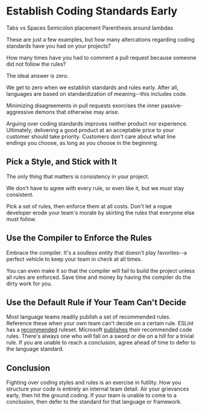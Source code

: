 # Establish Coding Standards Early

Tabs vs Spaces
Semicolon placement
Parenthesis around lambdas

These are just a few examples, but how many altercations regarding coding standards have you had on your projects?

How many times have you had to comment a pull request because someone did not follow the rules?

The ideal answer is zero.

We get to zero when we establish standards and rules early. After all, languages are based on standardization of meaning--this includes code.

Minimizing disagreements in pull requests exorcises the inner passive-aggressive demons that otherwise may arise.

Arguing over coding standards improves neither product nor experience. Ultimately, delivering a good product at an acceptable price to your customer should take priority. Customers don't care about what line endings you choose, as long as you choose in the beginning.

## Pick a Style, and Stick with It

The only thing that matters is consistency in your project.

We don't have to agree with every rule, or even like it, but we must stay consistent.

Pick a set of rules, then enforce them at all costs. Don't let a rogue developer erode your team's morale by skirting the rules that everyone else must follow.

## Use the Compiler to Enforce the Rules

Embrace the compiler. It's a soulless entity that doesn't play favorites--a perfect vehicle to keep your team in check at all times.

You can even make it so that the compiler will fail to build the project unless all rules are enforced. Save time and money by having the compiler do the dirty work for you.

## Use the Default Rule if Your Team Can't Decide

Most language teams readily publish a set of recommended rules. Reference these when your own team can't decide on a certain rule. ESLint has a [recommended](https://eslint.org/docs/rules/) ruleset. Microsoft [publishes](https://docs.microsoft.com/en-us/dotnet/csharp/fundamentals/coding-style/coding-conventions) their recommended code rules. There's always one who will fall on a sword or die on a hill for a trivial rule. If you are unable to reach a conclusion, agree ahead of time to defer to the language standard.

## Conclusion

Fighting over coding styles and rules is an exercise in futility. How you structure your code is entirely  an internal team detail. Air your grievances early, then hit the ground coding. If your team is unable to come to a conclusion, then defer to the standard for that language or framework.
